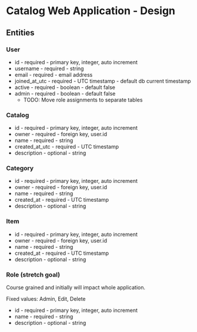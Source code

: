 # Catalog Web Application - Design

## Entities
### User
* id - required - primary key, integer, auto increment
* username - required - string
* email - required - email address
* joined_at_utc - required - UTC timestamp - default db current timestamp
* active - required - boolean - default false
* admin - required - boolean - default false
    * TODO: Move role assignments to separate tables

### Catalog
* id - required - primary key, integer, auto increment
* owner - required - foreign key, user.id
* name - required - string
* created_at_utc - required - UTC timestamp
* description - optional - string

### Category
* id - required - primary key, integer, auto increment
* owner - required - foreign key, user.id
* name - required - string
* created_at - required - UTC timestamp
* description - optional - string

### Item
* id - required - primary key, integer, auto increment
* owner - required - foreign key, user.id
* name - required - string
* created_at - required - UTC timestamp
* description - optional - string

### Role (__stretch goal__)
Course grained and initially will impact whole application.

Fixed values: Admin, Edit, Delete
* id - required - primary key, integer, auto increment
* name - required - string
* description - optional - string
